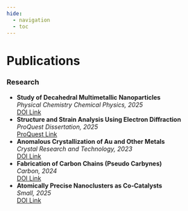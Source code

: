 ```yaml
---
hide:
  - navigation
  - toc
---
```

# Publications

<div class="container mx-auto max-w-4xl">
<h3 class="text-3xl font-bold mb-6 text-center">Research</h3>
<ul class="space-y-4 text-sm">
<li>
<strong>Study of Decahedral Multimetallic Nanoparticles</strong><br/><em>Physical Chemistry Chemical Physics, 2025</em><br/><a class="underline text-blue-600" href="https://doi.org/10.1039/D5CP00109A">DOI Link</a>
</li>
<li>
<strong>Structure and Strain Analysis Using Electron Diffraction</strong><br/><em>ProQuest Dissertation, 2025</em><br/><a class="underline text-blue-600" href="https://www.proquest.com/openview/11dfd7ef17ea941ef342ac940bb482b7/1">ProQuest Link</a>
</li>
<li>
<strong>Anomalous Crystallization of Au and Other Metals</strong><br/><em>Crystal Research and Technology, 2023</em><br/><a class="underline text-blue-600" href="https://doi.org/10.1002/crat.202200259">DOI Link</a>
</li>
<li>
<strong>Fabrication of Carbon Chains (Pseudo Carbynes)</strong><br/><em>Carbon, 2024</em><br/><a class="underline text-blue-600" href="https://doi.org/10.1016/j.carbon.2024.119118">DOI Link</a>
</li>
<li>
<strong>Atomically Precise Nanoclusters as Co‐Catalysts</strong><br/><em>Small, 2025</em><br/><a class="underline text-blue-600" href="https://doi.org/10.1002/smll.202411517">DOI Link</a>
</li>
</ul>
</div>